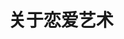 ---
layout: post
category: about
title: 关于恋爱艺术
description: 蓝色答案，中国成长最富创奇性的PUA。在看到《谜男方法》的那天起，他觉得一扇改变他生命的大门已经打开。在随后的一年时间里，他开始了自己一个人的修炼之路。在这段时间里，他对于PICK UP的理解力和灵感，让他在这个领域越来越有自信，并开创了他特别的风格。他的能力让圈内人惊叹。
---